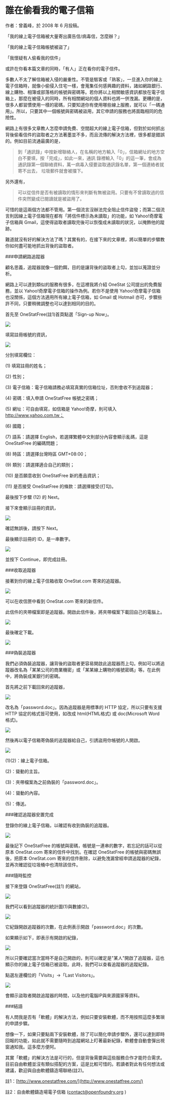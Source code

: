 # 誰在偷看我的電子信箱
作者：曾義峰，於 2008 年 6 月投稿。

「我的線上電子信箱被大量寄出廣告信/病毒信，怎麼辦？」

「我的線上電子信箱帳號被盜了」

「我懷疑有人偷看我的信件」

或許在你看本篇文章的同時，「有人」正在看你的電子信件。

多數人不太了解信箱被入侵的嚴重性。不管是駭客或「熟客」，一旦進入你的線上電子信箱時，就像小偷侵入住宅一樣，會蒐集任何感興趣的資料，諸如網路銀行、線上購物、相簿或部落格的帳號與密碼等。若你將以上相關敏感資訊都放在電子信箱上，那麼在被侵入的同時，所有相關網站的個人資料也將一併洩漏。更糟的是，很多人都習慣使用一樣的密碼，只要知道你有使用哪些線上服務，就可以「一碼通用」。所以，只要其中一個帳號與密碼被盜用，其它申請的服務也將面臨相同的危險性。

網路上有很多文章教人怎麼申請免費、空間超大的線上電子信箱，但對於如何抓出背後偷看信件的盜取者之方法著墨並不多，而且流傳的解決方法裡，很多都是錯誤的。例如目前流通最廣的是，



>到「通訊錄」中按新增聯絡人，在名稱的地方輸入「0」，信箱網址的地方空白不要填，按「完成」，如此一來，通訊    錄裡輸入「0」的這一筆，會成為通訊錄第一個聯絡資料，萬一病毒入侵要盜取通訊錄名單，第一個連絡者就寄不出去，    垃圾郵件就會被擋下。



另外還有，


>可以從信件是否有被讀取的情形來判斷有無被盜用。只要有不曾讀取過的信件突然變成已閱讀就是被盜用了。



可惜的是這兩個方法都不管用。第一個流言沒辦法完全阻止信件盜發；而第二個流言則因線上電子信箱現在都有「將信件標示為未讀取」的功能，如 Yahoo!奇摩電子信箱與 Gmail，這使得盜取者讀取完後可以恢復成未讀取的狀況，以掩飾他的蹤跡。

難道就沒有好的解決方法了嗎？其實有的，在接下來的文章裡，將以簡單的步驟教你如何盡可能地抓出背後的盜取者。

###申請網路追蹤器

顧名思義，追蹤器就像一個釣餌，目的是讓背後的盜取者上勾，並加以蒐證並分析。

網路上可以達到類似的服務有很多，在這裡我將介紹 OneStat 公司提出的免費服務，並以 Yahoo!奇摩電子信箱的操作為例。若你不是使用 Yahoo!奇摩電子信箱也沒關係，這個方法適用所有線上電子信箱，如 Gmail 或 Hotmail 亦可，步驟些許不同，只要稍微調整也可以達到相同的目的。

首先至 OneStatFree(註1)首頁點選「Sign-up Now」。

[![](http://www.openfoundry.org/images/080615/01.png)](http://www.openfoundry.org/images/080615/01.png)

填寫註冊帳號的資訊，

[![](http://www.openfoundry.org/images/080615/02.png)](http://www.openfoundry.org/images/080615/02.png)

分別填寫欄位：

(1) 填寫註冊的姓名；

(2) 性別；

(3) 電子信箱：電子信箱請務必填寫真實的信箱位址，否則會收不到追蹤器；

(4) 密碼：填入申請 OneStatFree 帳號之密碼；

(5) 網址：可自由填寫，如信箱是 Yahoo!奇摩，則可填入 http://www.yahoo.com.tw；

(6) 國籍；

(7) 語系：請選擇 English，若選擇繁體中文則部分內容會顯示亂碼，這是 OneStatFree 的編碼問題；

(8) 時區：請選擇台灣時區 GMT+08:00；

(9) 類別：請選擇適合自己的類別；

(10) 是否願意收到 OneStatFree 新的產品資訊；

(11) 是否接受 OneStatFree 的條款：請選擇接受(打勾)。

最後按下步驟 (12) 的 Next。

接下來會顯示註冊的資訊，

[![](http://www.openfoundry.org/images/080615/03.png)](http://www.openfoundry.org/images/080615/03.png)

確認無誤後，請按下 Next。

最後顯示註冊的 ID，是一串數字。

[![](http://www.openfoundry.org/images/080615/04.png)](http://www.openfoundry.org/images/080615/04.png)

並按下 Continue，即完成註冊。

###收取追蹤器

接著到你的線上電子信箱收取 OneStat.com 寄來的追蹤器。

[![](http://www.openfoundry.org/images/080615/05.png)](http://www.openfoundry.org/images/080615/05.png)

可以在收信匣中看到 OneStat.com 寄來的新信件。

此信件的夾帶檔案即是追蹤器。開啟此信件後，將夾帶檔案下載回自己的電腦上。

[![](http://www.openfoundry.org/images/080615/06.png)](http://www.openfoundry.org/images/080615/06.png)

最後確定下載。

[![](http://www.openfoundry.org/images/080615/07.png)](http://www.openfoundry.org/images/080615/07.png)

###偽裝追蹤器

我們必須偽裝追蹤器，讓背後的盜取者更容易開啟此追蹤器而上勾。例如可以將追蹤器改名為「某某公司的商業機密」或「某某線上購物的帳號密碼」等。在此例中，將偽裝成某銀行的密碼。

首先將之前下載回來的追蹤器，

![](http://www.openfoundry.org/images/080615/08.png)

改名為「password.doc」。因為追蹤器是用標準的 HTTP 協定，所以只要有支援 HTTP 協定的格式皆可使用，如改成 html(HTML格式) 或 doc(Microsoft Word 格式)。

![](http://www.openfoundry.org/images/080615/09.png)

然後再以電子信箱寄偽裝的追蹤器給自己，引誘盜用你帳號的人開啟。

[![](http://www.openfoundry.org/images/080615/10.png)](http://www.openfoundry.org/images/080615/10.png)

(1)(2)：線上電子信箱。

(2)：聳動的主旨。

(3)：夾帶檔案為之前偽裝的「password.doc」。

(4)：聳動的內容。

(5)：傳送。

###確認追蹤器安置完成

登錄你的線上電子信箱，以確認有收到偽裝的追蹤器。

[![](http://www.openfoundry.org/images/080615/11.png)](http://www.openfoundry.org/images/080615/11.png)

最後記下 OneStatFree 的帳號與密碼，帳號是一連串的數字，若忘記的話可以從原本 OneStat.com 寄來的信件中找到。在確認 OneStatFree 的帳號與密碼無誤後，把原本 OneStat.com 寄來的信件刪除，以避免洩漏曾經申請追蹤器的紀錄，並再次確認從垃圾桶中也清除該信件。

###隨時監控

接下來登錄 OneStatFree(註1) 的網站，

[![](http://www.openfoundry.org/images/080615/12.png)](http://www.openfoundry.org/images/080615/12.png)

我們可以看到追蹤器的統計圖(1)與數據(2)。

[![](http://www.openfoundry.org/images/080615/13.png)](http://www.openfoundry.org/images/080615/13.png)

它紀錄開啟追蹤器的次數，在此例表示開啟「password.doc」的次數。

如果顯示如下，即表示有開啟的紀錄，

[![](http://www.openfoundry.org/images/080615/14.png)](http://www.openfoundry.org/images/080615/14.png)

所以只要確認當次當時不是自己開啟的，則可以確定是"某人"開啟了追蹤器，這也顯示你的線上電子信箱已被盜取。此時，我們可以查看追蹤器的追蹤紀錄。

點選左邊欄位的「Visits」→「Last Visitors」。

[![](http://www.openfoundry.org/images/080615/15.png)](http://www.openfoundry.org/images/080615/15.png)

會顯示盜取者開啟追蹤器的時間，以及他的電腦IP與來源國家等資料。

###結語

有人問我是否有「軟體」的解決方法，例如只要安裝軟體，而不用按照這麼多繁瑣的申請步驟。

想像一下，如果只要點兩下安裝軟體，除了可以簡化申請步驟外，還可以達到即時回報的功能，如此就不需要隨時到追蹤網站上盯著最新紀錄，軟體會自動會彈出視窗通知我。這多麼方便阿。

其實「軟體」的解決方法是可行的，但是背後需要與這些服務合作才能符合需求。目前自由軟體並沒有類似搭配的方案，這是比較可惜的。若讀者對此有任何想法或建議，歡迎與自由軟體鑄造場聯絡(註2)。

註1：[http://www.onestatfree.com/](http://www.onestatfree.com/)

註2：自由軟體鑄造場電子信箱 (contact@openfoundry.org )